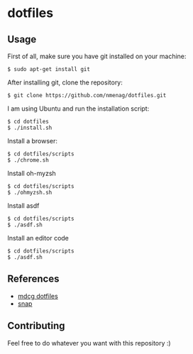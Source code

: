 # dotfiles

## Usage

First of all, make sure you have git installed on your machine:

```
$ sudo apt-get install git
```

After installing git, clone the repository:

```
$ git clone https://github.com/nmenag/dotfiles.git
```

I am using Ubuntu and run the installation script:

```
$ cd dotfiles
$ ./install.sh
```

Install a browser:

```
$ cd dotfiles/scripts
$ ./chrome.sh
```

Install oh-myzsh

```
$ cd dotfiles/scripts
$ ./ohmyzsh.sh
```

Install asdf

```
$ cd dotfiles/scripts
$ ./asdf.sh
```

Install an editor code

```
$ cd dotfiles/scripts
$ ./asdf.sh
```

## References

* [mdcg dotfiles](https://github.com/mdcg/dotfiles)
* [snap](https://snapcraft.io/)

## Contributing

Feel free to do whatever you want with this repository :)